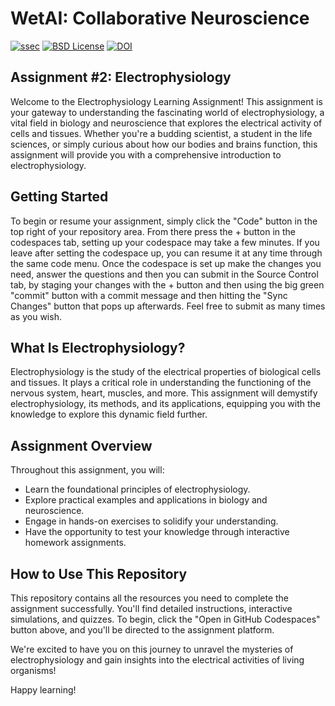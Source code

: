 # WetAI: Collaborative Neuroscience

[![ssec](https://img.shields.io/badge/SSEC-Project-purple?logo=data:image/png;base64,iVBORw0KGgoAAAANSUhEUgAAAA0AAAAOCAQAAABedl5ZAAAACXBIWXMAAAHKAAABygHMtnUxAAAAGXRFWHRTb2Z0d2FyZQB3d3cuaW5rc2NhcGUub3Jnm+48GgAAAMNJREFUGBltwcEqwwEcAOAfc1F2sNsOTqSlNUopSv5jW1YzHHYY/6YtLa1Jy4mbl3Bz8QIeyKM4fMaUxr4vZnEpjWnmLMSYCysxTcddhF25+EvJia5hhCudULAePyRalvUteXIfBgYxJufRuaKuprKsbDjVUrUj40FNQ11PTzEmrCmrevPhRcVQai8m1PRVvOPZgX2JttWYsGhD3atbHWcyUqX4oqDtJkJiJHUYv+R1JbaNHJmP/+Q1HLu2GbNoSm3Ft0+Y1YMdPSTSwQAAAABJRU5ErkJggg==&style=plastic)](https://escience.washington.edu/wetai/)
[![BSD License](https://badgen.net/badge/license/BSD-3-Clause/blue)](LICENSE)
[![DOI](https://zenodo.org/badge/691200258.svg)](https://zenodo.org/badge/latestdoi/691200258)

## Assignment #2: Electrophysiology

Welcome to the Electrophysiology Learning Assignment! This assignment is your gateway to understanding the fascinating world of electrophysiology, a vital field in biology and neuroscience that explores the electrical activity of cells and tissues. Whether you're a budding scientist, a student in the life sciences, or simply curious about how our bodies and brains function, this assignment will provide you with a comprehensive introduction to electrophysiology.

## Getting Started

To begin or resume your assignment, simply click the "Code" button in the top right of your repository area. From there press the + button in the codespaces tab, setting up your codespace may take a few minutes. If you leave after setting the codespace up, you can resume it at any time through the same code menu. Once the codespace is set up make the changes you need, answer the questions and then you can submit in the Source Control tab, by staging your changes with the + button and then using the big green "commit" button with a commit message and then hitting the "Sync Changes" button that pops up afterwards. Feel free to submit as many times as you wish.


## What Is Electrophysiology?

Electrophysiology is the study of the electrical properties of biological cells and tissues. It plays a critical role in understanding the functioning of the nervous system, heart, muscles, and more. This assignment will demystify electrophysiology, its methods, and its applications, equipping you with the knowledge to explore this dynamic field further.

## Assignment Overview

Throughout this assignment, you will:

- Learn the foundational principles of electrophysiology.
- Explore practical examples and applications in biology and neuroscience.
- Engage in hands-on exercises to solidify your understanding.
- Have the opportunity to test your knowledge through interactive homework assignments.

## How to Use This Repository

This repository contains all the resources you need to complete the assignment successfully. You'll find detailed instructions, interactive simulations, and quizzes. To begin, click the "Open in GitHub Codespaces" button above, and you'll be directed to the assignment platform.

We're excited to have you on this journey to unravel the mysteries of electrophysiology and gain insights into the electrical activities of living organisms!

Happy learning!
